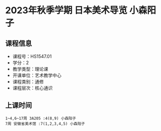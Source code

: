 # 2023年秋季学期 日本美术导览 小森阳子






## 课程信息

- 课程号：HS1547.01
- 学分：2
- 教学类型：理论课
- 开课单位：艺术教学中心
- 课程类别：通修
- 课程层次：核心通识

## 上课时间

```
1~4,6~17周 3A205 :4(8,9) 小森阳子
7周 安徽省美术馆 :7(1,2,3,4,5) 小森阳子
```

